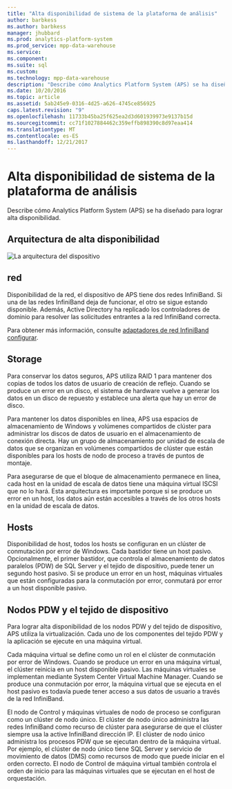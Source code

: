 ```yaml
---
title: "Alta disponibilidad de sistema de la plataforma de análisis"
author: barbkess
ms.author: barbkess
manager: jhubbard
ms.prod: analytics-platform-system
ms.prod_service: mpp-data-warehouse
ms.service: 
ms.component: 
ms.suite: sql
ms.custom: 
ms.technology: mpp-data-warehouse
description: "Describe cómo Analytics Platform System (APS) se ha diseñado para lograr alta disponibilidad."
ms.date: 10/20/2016
ms.topic: article
ms.assetid: 5ab245e9-0316-4d25-a626-4745ce856925
caps.latest.revision: "9"
ms.openlocfilehash: 11733b45ba25f625ea2d3d601939973e9137b15d
ms.sourcegitcommit: cc71f1027884462c359effb898390c8d97eaa414
ms.translationtype: MT
ms.contentlocale: es-ES
ms.lasthandoff: 12/21/2017
---
```

# <a name="analytics-platform-system-high-availability"></a>Alta disponibilidad de sistema de la plataforma de análisis
Describe cómo Analytics Platform System (APS) se ha diseñado para lograr alta disponibilidad.  
  
## <a name="high-availability-architecture"></a>Arquitectura de alta disponibilidad  
![La arquitectura del dispositivo](media/appliance-architecture.png "la arquitectura del dispositivo")  
  
## <a name="network"></a>red  
Disponibilidad de la red, el dispositivo de APS tiene dos redes InfiniBand. Si una de las redes InfiniBand deja de funcionar, el otro se sigue estando disponible. Además, Active Directory ha replicado los controladores de dominio para resolver las solicitudes entrantes a la red InfiniBand correcta.  
  
Para obtener más información, consulte [adaptadores de red InfiniBand configurar](configure-infiniband-network-adapters.md).  
  
## <a name="storage"></a>Storage  
Para conservar los datos seguros, APS utiliza RAID 1 para mantener dos copias de todos los datos de usuario de creación de reflejo. Cuando se produce un error en un disco, el sistema de hardware vuelve a generar los datos en un disco de repuesto y establece una alerta que hay un error de disco.  
  
Para mantener los datos disponibles en línea, APS usa espacios de almacenamiento de Windows y volúmenes compartidos de clúster para administrar los discos de datos de usuario en el almacenamiento de conexión directa. Hay un grupo de almacenamiento por unidad de escala de datos que se organizan en volúmenes compartidos de clúster que están disponibles para los hosts de nodo de proceso a través de puntos de montaje.  
  
Para asegurarse de que el bloque de almacenamiento permanece en línea, cada host en la unidad de escala de datos tiene una máquina virtual ISCSI que no lo hará. Esta arquitectura es importante porque si se produce un error en un host, los datos aún están accesibles a través de los otros hosts en la unidad de escala de datos.  
  
## <a name="hosts"></a>Hosts  
Disponibilidad de host, todos los hosts se configuran en un clúster de conmutación por error de Windows. Cada bastidor tiene un host pasivo. Opcionalmente, el primer bastidor, que controla el almacenamiento de datos paralelos (PDW) de SQL Server y el tejido de dispositivo, puede tener un segundo host pasivo. Si se produce un error en un host, máquinas virtuales que están configuradas para la conmutación por error, conmutará por error a un host disponible pasivo.  
  
## <a name="pdw-nodes-and-appliance-fabric"></a>Nodos PDW y el tejido de dispositivo  
Para lograr alta disponibilidad de los nodos PDW y del tejido de dispositivo, APS utiliza la virtualización. Cada uno de los componentes del tejido PDW y la aplicación se ejecute en una máquina virtual.  
  
Cada máquina virtual se define como un rol en el clúster de conmutación por error de Windows. Cuando se produce un error en una máquina virtual, el clúster reinicia en un host disponible pasivo. Las máquinas virtuales se implementan mediante System Center Virtual Machine Manager. Cuando se produce una conmutación por error, la máquina virtual que se ejecuta en el host pasivo es todavía puede tener acceso a sus datos de usuario a través de la red InfiniBand.  
  
El nodo de Control y máquinas virtuales de nodo de proceso se configuran como un clúster de nodo único. El clúster de nodo único administra las redes InfiniBand como recurso de clúster para asegurarse de que el clúster siempre usa la active InfiniBand dirección IP. El clúster de nodo único administra los procesos PDW que se ejecutan dentro de la máquina virtual. Por ejemplo, el clúster de nodo único tiene SQL Server y servicio de movimiento de datos (DMS) como recursos de modo que puede iniciar en el orden correcto. El nodo de Control de máquina virtual también controla el orden de inicio para las máquinas virtuales que se ejecutan en el host de orquestación.  
  
